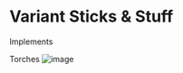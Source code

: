 # Variant Sticks & Stuff

Implements 

Torches
![image](https://user-images.githubusercontent.com/7688001/154686244-342fa118-bb94-4483-b56c-a2aa021036c2.png)
